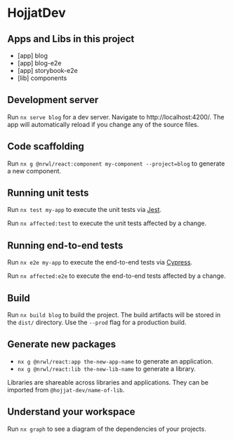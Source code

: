 

# HojjatDev

## Apps and Libs in this project

- [app] blog
- [app] blog-e2e
- [app] storybook-e2e
- [lib] components

## Development server

Run `nx serve blog` for a dev server. Navigate to http://localhost:4200/. The app will automatically reload if you change any of the source files.

## Code scaffolding

Run `nx g @nrwl/react:component my-component --project=blog` to generate a new component.

## Running unit tests

Run `nx test my-app` to execute the unit tests via [Jest](https://jestjs.io).

Run `nx affected:test` to execute the unit tests affected by a change.

## Running end-to-end tests

Run `nx e2e my-app` to execute the end-to-end tests via [Cypress](https://www.cypress.io).

Run `nx affected:e2e` to execute the end-to-end tests affected by a change.

## Build

Run `nx build blog` to build the project. The build artifacts will be stored in the `dist/` directory. Use the `--prod` flag for a production build.

## Generate new packages

- `nx g @nrwl/react:app the-new-app-name` to generate an application.
- `nx g @nrwl/react:lib the-new-lib-name` to generate a library.

Libraries are shareable across libraries and applications. They can be imported from `@hojjat-dev/name-of-lib`.

## Understand your workspace

Run `nx graph` to see a diagram of the dependencies of your projects.